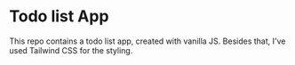 # Todo list App
This repo contains a todo list app, created with vanilla JS. Besides that, I've used Tailwind CSS for the styling.